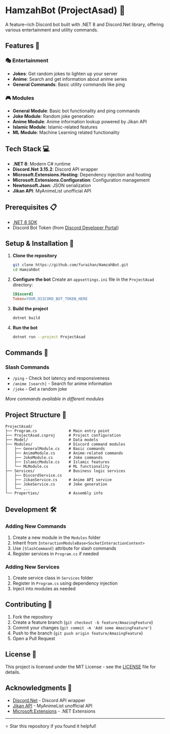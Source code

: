# HamzahBot (ProjectAsad) 🤖

A feature-rich Discord bot built with .NET 8 and Discord.Net library, offering various entertainment and utility commands.

## Features 🎯

### 🎭 Entertainment
- **Jokes**: Get random jokes to lighten up your server
- **Anime**: Search and get information about anime series
- **General Commands**: Basic utility commands like ping

### 🎮 Modules
- **General Module**: Basic bot functionality and ping commands
- **Joke Module**: Random joke generation
- **Anime Module**: Anime information lookup powered by Jikan API
- **Islamic Module**: Islamic-related features
- **ML Module**: Machine Learning related functionality

## Tech Stack 💻

- **.NET 8**: Modern C# runtime
- **Discord.Net 3.15.2**: Discord API wrapper
- **Microsoft.Extensions.Hosting**: Dependency injection and hosting
- **Microsoft.Extensions.Configuration**: Configuration management
- **Newtonsoft.Json**: JSON serialization
- **Jikan API**: MyAnimeList unofficial API

## Prerequisites 📋

- [.NET 8 SDK](https://dotnet.microsoft.com/download/dotnet/8.0)
- Discord Bot Token (from [Discord Developer Portal](https://discord.com/developers/applications))

## Setup & Installation 🚀

1. **Clone the repository**
   ```bash
   git clone https://github.com/furaihan/HamzahBot.git
   cd HamzahBot
   ```

2. **Configure the bot**
   Create an `appsettings.ini` file in the `ProjectAsad` directory:
   ```ini
   [Discord]
   Token=YOUR_DISCORD_BOT_TOKEN_HERE
   ```

3. **Build the project**
   ```bash
   dotnet build
   ```

4. **Run the bot**
   ```bash
   dotnet run --project ProjectAsad
   ```

## Commands 📜

### Slash Commands
- `/ping` - Check bot latency and responsiveness
- `/anime [search]` - Search for anime information
- `/joke` - Get a random joke

*More commands available in different modules*

## Project Structure 📁

```
ProjectAsad/
├── Program.cs              # Main entry point
├── ProjectAsad.csproj      # Project configuration
├── Model/                  # Data models
├── Modules/                # Discord command modules
│   ├── GeneralModule.cs    # Basic commands
│   ├── AnimeModule.cs      # Anime-related commands
│   ├── JokeModule.cs       # Joke commands
│   ├── IslamicModule.cs    # Islamic features
│   └── MLModule.cs         # ML functionality
├── Services/               # Business logic services
│   ├── DiscordService.cs
│   ├── JikanService.cs     # Anime API service
│   ├── JokeService.cs      # Joke generation
│   └── ...
└── Properties/             # Assembly info
```

## Development 🛠️

### Adding New Commands
1. Create a new module in the `Modules` folder
2. Inherit from `InteractionModuleBase<SocketInteractionContext>`
3. Use `[SlashCommand]` attribute for slash commands
4. Register services in `Program.cs` if needed

### Adding New Services
1. Create service class in `Services` folder
2. Register in `Program.cs` using dependency injection
3. Inject into modules as needed

## Contributing 🤝

1. Fork the repository
2. Create a feature branch (`git checkout -b feature/AmazingFeature`)
3. Commit your changes (`git commit -m 'Add some AmazingFeature'`)
4. Push to the branch (`git push origin feature/AmazingFeature`)
5. Open a Pull Request

## License 📄

This project is licensed under the MIT License - see the [LICENSE](LICENSE) file for details.

## Acknowledgments 🙏

- [Discord.Net](https://github.com/discord-net/Discord.Net) - Discord API wrapper
- [Jikan API](https://jikan.moe/) - MyAnimeList unofficial API
- [Microsoft.Extensions](https://docs.microsoft.com/en-us/dotnet/core/extensions/) - .NET Extensions

---

⭐ Star this repository if you found it helpful!